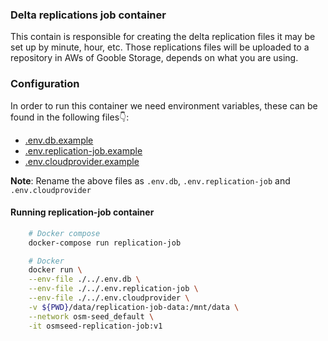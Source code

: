 ### Delta replications job container

This contain is responsible for creating the delta replication files it may be set up by minute, hour, etc. Those replications files will be uploaded to a repository in AWs of Gooble Storage, depends on what you are using.

### Configuration

In order to run this container we need environment variables, these can be found in the following files👇:

- [.env.db.example](./../../.env.db.example)
- [.env.replication-job.example](./../../.env.replication-job.example)
- [.env.cloudprovider.example](./../../.env.cloudprovider.example)

**Note**: Rename the above files as `.env.db`, `.env.replication-job` and `.env.cloudprovider`

#### Running replication-job container

```sh
    # Docker compose
    docker-compose run replication-job

    # Docker
    docker run \
    --env-file ./../.env.db \
    --env-file ./../.env.replication-job \
    --env-file ./../.env.cloudprovider \
    -v ${PWD}/data/replication-job-data:/mnt/data \
    --network osm-seed_default \
    -it osmseed-replication-job:v1
```
